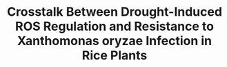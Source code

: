 ---
title: Crosstalk Between Drought-Induced ROS Regulation and Resistance to Xanthomonas oryzae Infection in Rice Plants
authors: Dhruv Ramu, et al.
journal: bioRxiv
year: 2024
doi: 10.1101/2024.10.30.621045
pdf: https://doi.org/10.1101/2024.10.30.621045
tags:
  - Plant Biology
  - Stress Response
  - Pathogen Resistance
summary: This study uncovers how drought-induced changes in reactive oxygen species (ROS) signaling can prime rice plants for enhanced resistance to bacterial infection, revealing a complex interplay between abiotic and biotic stress pathways that could inform future crop resilience strategies.
--- 